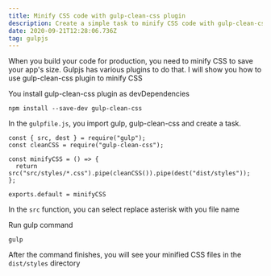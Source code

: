 ```yaml
---
title: Minify CSS code with gulp-clean-css plugin
description: Create a simple task to minify CSS code with gulp-clean-css plugin
date: 2020-09-21T12:28:06.736Z
tag: gulpjs
---
```

When you build your code for production, you need to minify CSS to save your app's size. Gulpjs has various plugins to do that. I will show you how to use gulp-clean-css plugin to minify CSS

You install gulp-clean-css plugin as devDependencies

```
npm install --save-dev gulp-clean-css
```

In the `gulpfile.js`, you import gulp, gulp-clean-css and create a task.   

```
const { src, dest } = require("gulp");
const cleanCSS = require("gulp-clean-css");

const minifyCSS = () => {
  return src("src/styles/*.css").pipe(cleanCSS()).pipe(dest("dist/styles"));
};

exports.default = minifyCSS
```

In the `src` function, you can select replace asterisk with you file name

Run gulp command

```
gulp
```

After the command finishes, you will see your minified CSS files in the `dist/styles` directory
